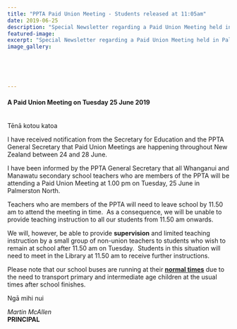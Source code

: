 ```yaml
---
title: "PPTA Paid Union Meeting - Students released at 11:05am"
date: 2019-06-25
description: "Special Newsletter regarding a Paid Union Meeting held in Palmerston North on Tuesday 25 June 2019..."
featured-image: 
excerpt: "Special Newsletter regarding a Paid Union Meeting held in Palmerston North on Tuesday 25 June 2019."
image_gallery:
    
    
    
    
    
---
```


<h4>A Paid Union Meeting on Tuesday 25 June 2019</h4>
<p><br />Tēnā kotou katoa&nbsp;</p>
<p>I have received notification from the Secretary for Education and the PPTA General Secretary that Paid Union Meetings are happening throughout New Zealand between 24 and 28 June.&nbsp;</p>
<p>I have been informed by the PPTA General Secretary that all Whanganui and Manawatu secondary school teachers who are members of the PPTA will be attending a Paid Union Meeting at 1.00 pm on Tuesday, 25 June in Palmerston North.&nbsp;</p>
<p>Teachers who are members of the PPTA will need to leave school by 11.50 am to attend the meeting in time.&nbsp; As a consequence, we will be unable to provide teaching instruction to all our students from 11.50 am onwards.&nbsp;</p>
<p>We will, however, be able to provide <strong>supervision</strong> and limited teaching instruction by a small group of non-union teachers to students who wish to remain at school after 11.50 am on Tuesday.&nbsp; Students in this situation will need to meet in the Library at 11.50 am to receive further instructions.&nbsp;</p>
<p>Please note that our school buses are running at their <strong><span style="text-decoration: underline;">normal times</span></strong> due to the need to transport primary and intermediate age children at the usual times after school finishes.&nbsp;</p>
<p>Ngā mihi nui<em>&nbsp;</em></p>
<p><em>Martin McAllen<br /></em><strong>PRINCIPAL</strong></p>

